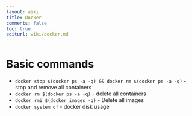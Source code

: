 ```yaml
---
layout: wiki
title: Docker
comments: false
toc: true
editurl: wiki/docker.md
---
```


# Basic commands

 * ```docker stop $(docker ps -a -q) && docker rm $(docker ps -a -q)``` - stop and remove all containers
 * ```docker rm $(docker ps -a -q)``` - delete all containers
 * ```docker rmi $(docker images -q)``` - Delete all images
 * ```docker system df``` - docker disk usage
